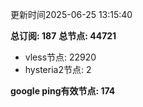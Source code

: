 更新时间2025-06-25 13:15:40

**总订阅: 187**
**总节点: 44721**
- vless节点: 22920
- hysteria2节点: 2

**google ping有效节点: 174**
